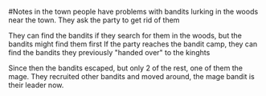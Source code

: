 #Notes
in the town people have problems with bandits lurking in the woods near the town.
They ask the party to get rid of them

They can find the bandits if they search for them in the woods, but the bandits might find them first
If the party reaches the bandit camp, they can find the bandits they previously "handed over" to the
kinghts

Since then the bandits escaped, but only 2 of the rest, one of them the mage.
They recruited other bandits and moved around, the mage bandit is their leader now.